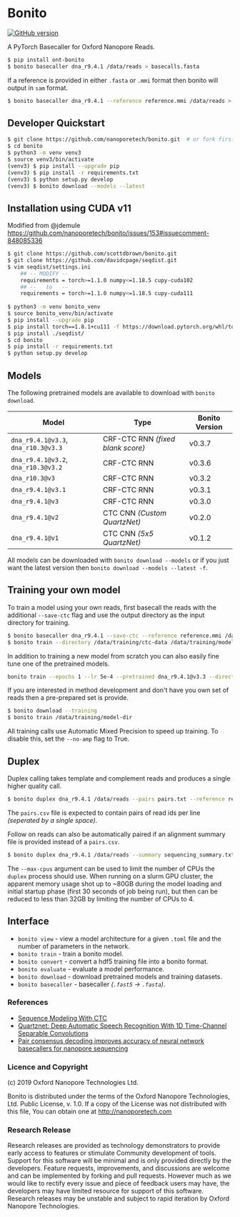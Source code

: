 # Bonito

[![GitHub version](https://badge.fury.io/gh/scottdbrown%2Fbonito.svg)](https://badge.fury.io/gh/scottdbrown%2Fbonito)

A PyTorch Basecaller for Oxford Nanopore Reads.

```bash
$ pip install ont-bonito
$ bonito basecaller dna_r9.4.1 /data/reads > basecalls.fasta
```

If a reference is provided in either `.fasta` or `.mmi` format then bonito will output in `sam` format.

```bash
$ bonito basecaller dna_r9.4.1 --reference reference.mmi /data/reads > basecalls.sam
```

## Developer Quickstart

```bash
$ git clone https://github.com/nanoporetech/bonito.git  # or fork first and clone that
$ cd bonito
$ python3 -m venv venv3
$ source venv3/bin/activate
(venv3) $ pip install --upgrade pip
(venv3) $ pip install -r requirements.txt
(venv3) $ python setup.py develop
(venv3) $ bonito download --models --latest
```

## Installation using CUDA v11

Modified from @jdemule https://github.com/nanoporetech/bonito/issues/153#issuecomment-848085336

```bash
$ git clone https://github.com/scottdbrown/bonito.git
$ git clone https://github.com/davidcpage/seqdist.git
$ vim seqdist/settings.ini
	## -- MODIFY --
	requirements = torch>=1.1.0 numpy<=1.18.5 cupy-cuda102
	## --   to   --
	requirements = torch>=1.1.0 numpy<=1.18.5 cupy-cuda111
	
$ python3 -m venv bonito_venv
$ source bonito_venv/bin/activate
$ pip install --upgrade pip
$ pip install torch==1.8.1+cu111 -f https://download.pytorch.org/whl/torch_stable.html
$ pip install ./seqdist/
$ cd bonito
$ pip install -r requirements.txt
$ python setup.py develop
```

## Models

The following pretrained models are available to download with `bonito download`.

| Model | Type | Bonito Version  | 
| ------ | ------ |------ |
| `dna_r9.4.1@v3.3`, `dna_r10.3@v3.3`  | CRF-CTC RNN _(fixed blank score)_ | v0.3.7 |
| `dna_r9.4.1@v3.2`, `dna_r10.3@v3.2`  | CRF-CTC RNN | v0.3.6 |
| `dna_r10.3@v3` | CRF-CTC RNN  | v0.3.2 |
| `dna_r9.4.1@v3.1`  | CRF-CTC RNN  | v0.3.1 |
| `dna_r9.4.1@v3`  | CRF-CTC RNN  | v0.3.0 |
| `dna_r9.4.1@v2` | CTC CNN _(Custom QuartzNet)_ | v0.2.0 | 
| `dna_r9.4.1@v1` | CTC CNN _(5x5 QuartzNet)_ | v0.1.2 |

All models can be downloaded with `bonito download --models` or if you just want the latest version then `bonito download --models --latest -f`.

## Training your own model

To train a model using your own reads, first basecall the reads with the additional `--save-ctc` flag and use the output directory as the input directory for training.

```bash
$ bonito basecaller dna_r9.4.1 --save-ctc --reference reference.mmi /data/reads > /data/training/ctc-data/basecalls.sam
$ bonito train --directory /data/training/ctc-data /data/training/model-dir
```

In addition to training a new model from scratch you can also easily fine tune one of the pretrained models.  

```bash
bonito train --epochs 1 --lr 5e-4 --pretrained dna_r9.4.1@v3.3 --directory /data/training/ctc-data /data/training/fine-tuned-model
```

If you are interested in method development and don't have you own set of reads then a pre-prepared set is provide.

```bash
$ bonito download --training
$ bonito train /data/training/model-dir
```

All training calls use Automatic Mixed Precision to speed up training. To disable this, set the `--no-amp` flag to True. 

## Duplex

Duplex calling takes template and complement reads and produces a single higher quality call.

```bash
$ bonito duplex dna_r9.4.1 /data/reads --pairs pairs.txt --reference ref.mmi > basecalls.sam
```

The `pairs.csv` file is expected to contain pairs of read ids per line *(seperated by a single space)*.

Follow on reads can also be automatically paired if an alignment summary file is provided instead of a `pairs.csv`.

```bash
$ bonito duplex dna_r9.4.1 /data/reads --summary sequencing_summary.txt --reference ref.mmi > basecalls.sam
```

The `--max-cpus` argument can be used to limit the number of CPUs the `duplex` process should use. When running on a slurm GPU cluster, the apparent memory usage shot up to ~80GB during the model loading and initial startup phase (first 30 seconds of job being run), but then can be reduced to less than 32GB by limiting the number of CPUs to 4.

## Interface

 - `bonito view` - view a model architecture for a given `.toml` file and the number of parameters in the network.
 - `bonito train` - train a bonito model.
 - `bonito convert` - convert a hdf5 training file into a bonito format.
 - `bonito evaluate` - evaluate a model performance.
 - `bonito download` - download pretrained models and training datasets.
 - `bonito basecaller` - basecaller *(`.fast5` -> `.fasta`)*.

### References

 - [Sequence Modeling With CTC](https://distill.pub/2017/ctc/)
 - [Quartznet: Deep Automatic Speech Recognition With 1D Time-Channel Separable Convolutions](https://arxiv.org/pdf/1910.10261.pdf)
 - [Pair consensus decoding improves accuracy of neural network basecallers for nanopore sequencing](https://www.biorxiv.org/content/10.1101/2020.02.25.956771v1.full.pdf)
 
### Licence and Copyright
(c) 2019 Oxford Nanopore Technologies Ltd.

Bonito is distributed under the terms of the Oxford Nanopore
Technologies, Ltd.  Public License, v. 1.0.  If a copy of the License
was not distributed with this file, You can obtain one at
http://nanoporetech.com

### Research Release

Research releases are provided as technology demonstrators to provide early access to features or stimulate Community development of tools. Support for this software will be minimal and is only provided directly by the developers. Feature requests, improvements, and discussions are welcome and can be implemented by forking and pull requests. However much as we would like to rectify every issue and piece of feedback users may have, the developers may have limited resource for support of this software. Research releases may be unstable and subject to rapid iteration by Oxford Nanopore Technologies.
